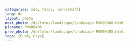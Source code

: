 ```yaml
---
categories: [de, fotos, landschaft]
lang: de
layout: photo
next_photo: /de/fotos/landscape/landscape-P0000368.html
picname: P0000406
prev_photo: /de/fotos/landscape/landscape-P0000405.html
tags: [Bush, Oryx]
---
```

